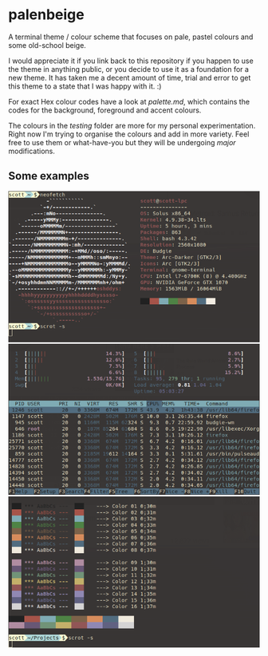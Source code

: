 # palenbeige
A terminal theme / colour scheme that focuses on pale, pastel colours and some old-school beige.

I would appreciate it if you link back to this repository if you happen to use the theme in anything public, or you decide to use it as a foundation for a new theme. It has taken me a decent amount of time, trial and error to get this theme to a state that I was happy with it. :)

For exact Hex colour codes have a look at _palette.md_, which contains the codes for the background, foreground and accent colours.

The colours in the _testing_ folder are more for my personal experimentation. Right now I'm trying to organise the colours and add in more variety. Feel free to use them or what-have-you but they will be undergoing _major_ modifications.

## Some examples
![neofetch](pictures/neofetch1.png)
![htop](pictures/htop.png)
![colours](pictures/colours.png)